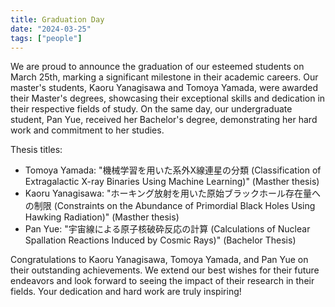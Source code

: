 ```yaml
---
title: Graduation Day
date: "2024-03-25"
tags: ["people"]
---
```

We are proud to announce the graduation of our esteemed students on March 25th, marking a significant milestone in their academic careers. Our master's students, Kaoru Yanagisawa and Tomoya Yamada, were awarded their Master's degrees, showcasing their exceptional skills and dedication in their respective fields of study. On the same day, our undergraduate student, Pan Yue, received her Bachelor's degree, demonstrating her hard work and commitment to her studies.

Thesis titles:  
- Tomoya Yamada: "機械学習を用いた系外X線連星の分類 (Classification of Extragalactic X-ray Binaries Using Machine Learning)" (Masther thesis)  
- Kaoru Yanagisawa: "ホーキング放射を用いた原始ブラックホール存在量への制限 (Constraints on the Abundance of Primordial Black Holes Using Hawking Radiation)" (Masther thesis)  
- Pan Yue: "宇宙線による原子核破砕反応の計算 (Calculations of Nuclear Spallation Reactions Induced by Cosmic Rays)" (Bachelor Thesis)

Congratulations to Kaoru Yanagisawa, Tomoya Yamada, and Pan Yue on their outstanding achievements. We extend our best wishes for their future endeavors and look forward to seeing the impact of their research in their fields. Your dedication and hard work are truly inspiring!
